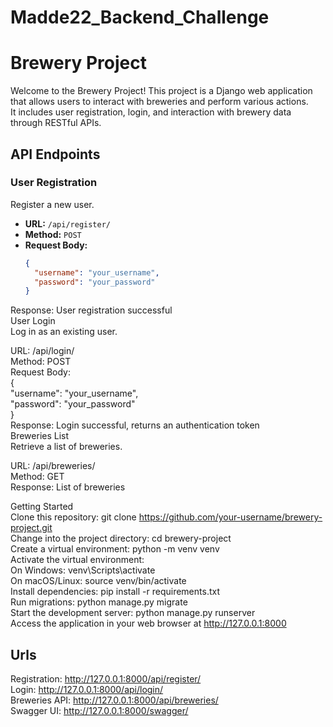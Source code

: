 # Madde22_Backend_Challenge  
# Brewery Project  

Welcome to the Brewery Project! This project is a Django web application that allows users to interact with breweries and perform various actions.  
It includes user registration, login, and interaction with brewery data through RESTful APIs.  
## API Endpoints  

### User Registration  

Register a new user.  

- **URL:** `/api/register/`  
- **Method:** `POST`  
- **Request Body:**  
  ```json  
  {  
    "username": "your_username",  
    "password": "your_password"  
  }  
Response: User registration successful  
User Login  
Log in as an existing user.  

URL: /api/login/  
Method: POST  
Request Body:  
{  
  "username": "your_username",  
  "password": "your_password"  
}  
Response: Login successful, returns an authentication token  
Breweries List   
Retrieve a list of breweries.  

URL: /api/breweries/  
Method: GET  
Response: List of breweries  

Getting Started  
Clone this repository: git clone https://github.com/your-username/brewery-project.git  
Change into the project directory: cd brewery-project  
Create a virtual environment: python -m venv venv  
Activate the virtual environment:  
On Windows: venv\Scripts\activate  
On macOS/Linux: source venv/bin/activate  
Install dependencies: pip install -r requirements.txt  
Run migrations: python manage.py migrate  
Start the development server: python manage.py runserver  
Access the application in your web browser at http://127.0.0.1:8000  

## Urls  
Registration: http://127.0.0.1:8000/api/register/  
Login: http://127.0.0.1:8000/api/login/  
Breweries API: http://127.0.0.1:8000/api/breweries/  
Swagger UI: http://127.0.0.1:8000/swagger/  
